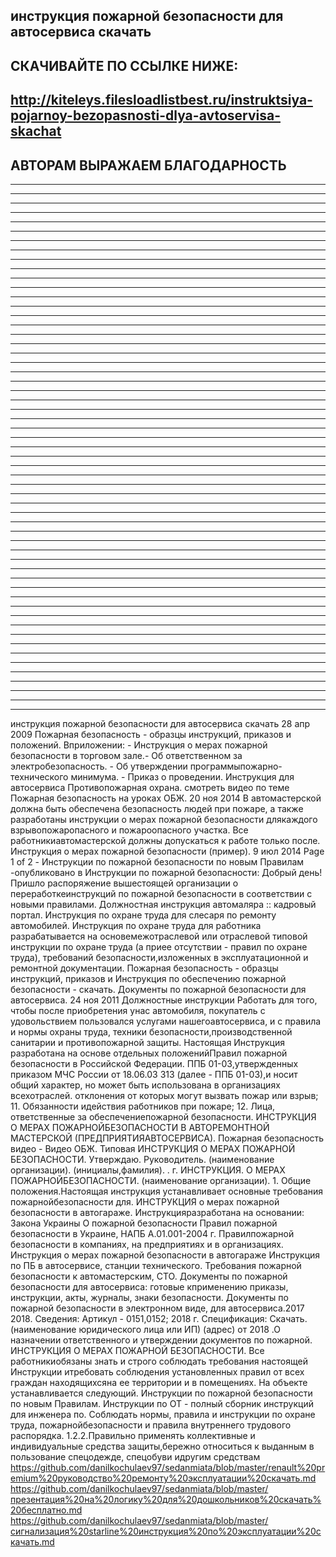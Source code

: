 инструкция пожарной безопасности для автосервиса скачать
--------------------------------------------------
СКАЧИВАЙТЕ ПО ССЫЛКЕ НИЖЕ:
--------------------------------------------------
http://kiteleys.filesloadlistbest.ru/instruktsiya-pojarnoy-bezopasnosti-dlya-avtoservisa-skachat
--------------------------------------------------
АВТОРАМ ВЫРАЖАЕМ БЛАГОДАРНОСТЬ
--------------------------------------------------
--------------------------------------------------
--------------------------------------------------
--------------------------------------------------
--------------------------------------------------
--------------------------------------------------
--------------------------------------------------
--------------------------------------------------
--------------------------------------------------
--------------------------------------------------
--------------------------------------------------
--------------------------------------------------
--------------------------------------------------
--------------------------------------------------
--------------------------------------------------
--------------------------------------------------
--------------------------------------------------
--------------------------------------------------
--------------------------------------------------
--------------------------------------------------
--------------------------------------------------
--------------------------------------------------
--------------------------------------------------
--------------------------------------------------
--------------------------------------------------
--------------------------------------------------
--------------------------------------------------
--------------------------------------------------
--------------------------------------------------
--------------------------------------------------
--------------------------------------------------
--------------------------------------------------
--------------------------------------------------
--------------------------------------------------
--------------------------------------------------
--------------------------------------------------
--------------------------------------------------
--------------------------------------------------
--------------------------------------------------
--------------------------------------------------
--------------------------------------------------
--------------------------------------------------
--------------------------------------------------
--------------------------------------------------
--------------------------------------------------
--------------------------------------------------
--------------------------------------------------
--------------------------------------------------
--------------------------------------------------
--------------------------------------------------
--------------------------------------------------
--------------------------------------------------
--------------------------------------------------
--------------------------------------------------
--------------------------------------------------
--------------------------------------------------
--------------------------------------------------
--------------------------------------------------
инструкция пожарной безопасности для автосервиса скачать 28 апр 2009  Пожарная безопасность - образцы инструкций, приказов и положений. Вприложении: - Инструкция о мерах пожарной безопасности в торговом зале.- Об ответственном за электробезопасность. - Об утверждении программыпожарно-технического минимума. - Приказ о проведении. Инструкция для автосервиса  Противопожарная охрана. смотреть видео по теме Пожарная безопасность на уроках ОБЖ. 20 ноя 2014  В автомастерской должна быть обеспечена безопасность людей при пожаре, а также разработаны инструкции о мерах пожарной безопасности длякаждого взрывопожаропасного и пожароопасного участка. Все работникиавтомастерской должны допускаться к работе только после. Инструкция о мерах пожарной безопасности (пример). 9 июл 2014  Page 1 of 2 - Инструкции по пожарной безопасности по новым Правилам -опубликовано в Инструкции по пожарной безопасности: Добрый день!Пришло распоряжение вышестоящей организации о переработкеинструкций по пожарной безопасности в соответствии с новыми правилами. Должностная инструкция автомаляра :: кадровый портал. Инструкция по охране труда для слесаря по ремонту автомобилей. Инструкция по охране труда для работника разрабатывается на основемежотраслевой или отраслевой типовой инструкции по охране труда (а приее отсутствии - правил по охране труда), требований безопасности,изложенных в эксплуатационной и ремонтной документации. Пожарная безопасность - образцы инструкций, приказов и
Инструкция по обеспечению пожарной безопасности - скачать. Документы по пожарной безопасности для автосервиса. 24 ноя 2011  Должностные инструкции  Работать для того, чтобы после приобретения унас автомобиля, покупатель с удовольствием пользовался услугами нашегоавтосервиса, и с  правила и нормы охраны труда, техники безопасности,производственной санитарии и противопожарной защиты. Настоящая Инструкция разработана на основе отдельных положенийПравил пожарной безопасности в Российской Федерации. ППБ 01-03,утвержденных приказом МЧС России от 18.06.03  313 (далее - ППБ 01-03),и носит общий характер, но может быть использована в организациях всехотраслей. отклонения от которых могут вызвать пожар или взрыв; 11. Обязанности идействия работников при пожаре; 12. Лица, ответственные за обеспечениепожарной безопасности. ИНСТРУКЦИЯ О МЕРАХ ПОЖАРНОЙБЕЗОПАСНОСТИ В АВТОРЕМОНТНОЙ МАСТЕРСКОЙ (ПРЕДПРИЯТИЯАВТОСЕРВИСА). Пожарная безопасность видео - Видео ОБЖ. Типовая ИНСТРУКЦИЯ О МЕРАХ ПОЖАРНОЙ БЕЗОПАСНОСТИ. Утверждаю. Руководитель. (наименование организации). (инициалы,фамилия). . г. ИНСТРУКЦИЯ. О МЕРАХ ПОЖАРНОЙБЕЗОПАСНОСТИ. (наименование организации). 1. Общие положения.Настоящая инструкция устанавливает основные требования пожарнойбезопасности для. ИНСТРУКЦИЯ о мерах пожарной безопасности в автогараже. Инструкцияразработана на основании: Закона Украины О пожарной безопасности Правил пожарной безопасности в Украине, НАПБ А.01.001-2004 г. Правилпожарной безопасности в компаниях, на предприятиях и в организациях. Инструкция о мерах пожарной безопасности в автогараже
Инструкция по ПБ в автосервисе, станции технического. Требования пожарной безопасности к автомастерским, СТО. Документы по пожарной безопасности для автосервиса: готовые кприменению приказы, инструкции, акты, журналы, знаки безопасности. Документы по пожарной безопасности в электронном виде, для автосервиса.2017  2018. Сведения: Артикул - 0151,0152; 2018 г. Спецификация: Скачать.(наименование юридического лица или ИП) (адрес) от  2018  .О назначении ответственного и утверждении документов по пожарной. ИНСТРУКЦИЯ О МЕРАХ ПОЖАРНОЙ БЕЗОПАСНОСТИ. Все работникиобязаны знать и строго соблюдать требования настоящей Инструкции итребовать соблюдения установленных правил от всех граждан находящихсяна ее территории и в помещениях. На объекте устанавливается следующий. Инструкции по пожарной безопасности по новым Правилам. Инструкции по ОТ - полный сборник инструкций для инженера по. Соблюдать нормы, правила и инструкции по охране труда, пожарнойбезопасности и правила внутреннего трудового распорядка. 1.2.2.Правильно применять коллективные и индивидуальные средства защиты,бережно относиться к выданным в пользование спецодежде, спецобуви идругим средствам
https://github.com/danilkochulaev97/sedanmiata/blob/master/renault%20premium%20руководство%20ремонту%20эксплуатации%20скачать.md
https://github.com/danilkochulaev97/sedanmiata/blob/master/презентация%20на%20логику%20для%20дошкольников%20скачать%20бесплатно.md
https://github.com/danilkochulaev97/sedanmiata/blob/master/сигнализация%20starline%20инструкция%20по%20эксплуатации%20скачать.md